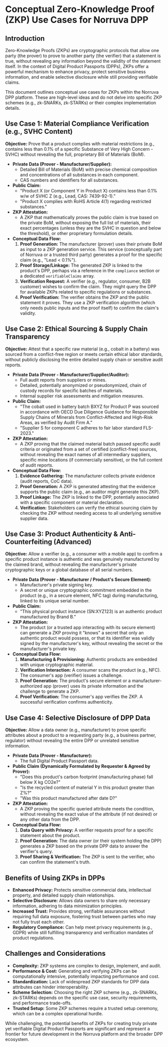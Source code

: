 
# Conceptual Zero-Knowledge Proof (ZKP) Use Cases for Norruva DPP

## Introduction

Zero-Knowledge Proofs (ZKPs) are cryptographic protocols that allow one party (the prover) to prove to another party (the verifier) that a statement is true, without revealing any information beyond the validity of the statement itself. In the context of Digital Product Passports (DPPs), ZKPs offer a powerful mechanism to enhance privacy, protect sensitive business information, and enable selective disclosure while still providing verifiable claims.

This document outlines conceptual use cases for ZKPs within the Norruva DPP platform. These are high-level ideas and do not delve into specific ZKP schemes (e.g., zk-SNARKs, zk-STARKs) or their complex implementation details.

## Use Case 1: Material Compliance Verification (e.g., SVHC Content)

**Objective:** Prove that a product complies with material restrictions (e.g., contains less than 0.1% of a specific Substance of Very High Concern - SVHC) without revealing the full, proprietary Bill of Materials (BoM).

*   **Private Data (Prover - Manufacturer/Supplier):**
    *   Detailed Bill of Materials (BoM) with precise chemical composition and concentrations of all substances in each component.
    *   CAS numbers and identifiers for all substances.
*   **Public Claim:**
    *   "Product X (or Component Y in Product X) contains less than 0.1% w/w of SVHC Z (e.g., Lead, CAS: 7439-92-1)."
    *   "Product X complies with RoHS Article 4(1) regarding restricted substances."
*   **ZKP Attestation:**
    *   A ZKP that mathematically proves the public claim is true based on the private BoM, without exposing the full list of materials, their exact percentages (unless they are the SVHC in question and below the threshold), or other proprietary formulation details.
*   **Conceptual Data Flow:**
    1.  **Proof Generation:** The manufacturer (prover) uses their private BoM as input to a ZKP generation service. This service (conceptually part of Norruva or a trusted third party) generates a proof for the specific claim (e.g., "Lead < 0.1%").
    2.  **Proof Storage/Linkage:** The generated ZKP is linked to the product's DPP, perhaps via a reference in the `compliance` section or a dedicated `verifiableClaims` array.
    3.  **Verification Request:** A verifier (e.g., regulator, consumer, B2B customer) wishes to confirm the claim. They might query the DPP for available ZKPs related to specific regulations or substances.
    4.  **Proof Verification:** The verifier obtains the ZKP and the public statement it proves. They use a ZKP verification algorithm (which only needs public inputs and the proof itself) to confirm the claim's validity.

## Use Case 2: Ethical Sourcing & Supply Chain Transparency

**Objective:** Attest that a specific raw material (e.g., cobalt in a battery) was sourced from a conflict-free region or meets certain ethical labor standards, without publicly disclosing the entire detailed supply chain or sensitive audit reports.

*   **Private Data (Prover - Manufacturer/Supplier/Auditor):**
    *   Full audit reports from suppliers or mines.
    *   Detailed, potentially anonymized or pseudonymized, chain of custody records for specific batches of materials.
    *   Internal supplier risk assessments and mitigation measures.
*   **Public Claim:**
    *   "The cobalt used in battery batch BXYZ for Product P was sourced in accordance with OECD Due Diligence Guidance for Responsible Supply Chains of Minerals from Conflict-Affected and High-Risk Areas, as verified by Audit Firm A."
    *   "Supplier S for component C adheres to fair labor standard FLS-2023."
*   **ZKP Attestation:**
    *   A ZKP proving that the claimed material batch passed specific audit criteria or originated from a set of certified (conflict-free) sources, without revealing the exact names of all intermediary suppliers, specific mine locations (if commercially sensitive), or the full content of audit reports.
*   **Conceptual Data Flow:**
    1.  **Evidence Gathering:** The manufacturer collects private evidence (audit reports, CoC data).
    2.  **Proof Generation:** A ZKP is generated attesting that the evidence supports the public claim (e.g., an auditor might generate this ZKP).
    3.  **Proof Linkage:** The ZKP is linked to the DPP, potentially associated with a specific component or material declaration.
    4.  **Verification:** Stakeholders can verify the ethical sourcing claim by checking the ZKP without needing access to all underlying sensitive supplier data.

## Use Case 3: Product Authenticity & Anti-Counterfeiting (Advanced)

**Objective:** Allow a verifier (e.g., a consumer with a mobile app) to confirm a specific product instance is authentic and was genuinely manufactured by the claimed brand, without revealing the manufacturer's private cryptographic keys or a global database of all serial numbers.

*   **Private Data (Prover - Manufacturer / Product's Secure Element):**
    *   Manufacturer's private signing key.
    *   A secret or unique cryptographic commitment embedded in the product (e.g., in a secure element, NFC tag) during manufacturing, linked to its unique serial number.
*   **Public Claim:**
    *   "This physical product instance (SN:XYZ123) is an authentic product manufactured by Brand B."
*   **ZKP Attestation:**
    *   The product (or a trusted app interacting with its secure element) can generate a ZKP proving it "knows" a secret that only an authentic product would possess, or that its identifier was validly signed by the manufacturer's key, without revealing the secret or the manufacturer's private key.
*   **Conceptual Data Flow:**
    1.  **Manufacturing & Provisioning:** Authentic products are embedded with unique cryptographic material.
    2.  **Verification Interaction:** A consumer scans the product (e.g., NFC). The consumer's app (verifier) issues a challenge.
    3.  **Proof Generation:** The product's secure element or a manufacturer-authorized app (prover) uses its private information and the challenge to generate a ZKP.
    4.  **Proof Verification:** The consumer's app verifies the ZKP. A successful verification confirms authenticity.

## Use Case 4: Selective Disclosure of DPP Data

**Objective:** Allow a data owner (e.g., manufacturer) to prove specific attributes about a product to a requesting party (e.g., a business partner, regulator) without revealing the entire DPP or unrelated sensitive information.

*   **Private Data (Prover - Manufacturer):**
    *   The full Digital Product Passport data.
*   **Public Claim (Dynamically Formulated by Requester & Agreed by Prover):**
    *   "Does this product's carbon footprint (manufacturing phase) fall below X kg CO2e?"
    *   "Is the recycled content of material Y in this product greater than Z%?"
    *   "Was this product manufactured after date D?"
*   **ZKP Attestation:**
    *   A ZKP proving the specific queried attribute meets the condition, without revealing the exact value of the attribute (if not desired) or any other data from the DPP.
*   **Conceptual Data Flow:**
    1.  **Data Query with Privacy:** A verifier requests proof for a specific statement about the product.
    2.  **Proof Generation:** The data owner (or their system holding the DPP) generates a ZKP based on the private DPP data to answer the verifier's query.
    3.  **Proof Sharing & Verification:** The ZKP is sent to the verifier, who can confirm the statement's truth.

## Benefits of Using ZKPs in DPPs

*   **Enhanced Privacy:** Protects sensitive commercial data, intellectual property, and detailed supply chain relationships.
*   **Selective Disclosure:** Allows data owners to share only necessary information, adhering to data minimization principles.
*   **Increased Trust:** Provides strong, verifiable assurances without requiring full data exposure, fostering trust between parties who may not fully trust each other.
*   **Regulatory Compliance:** Can help meet privacy requirements (e.g., GDPR) while still fulfilling transparency and verification mandates of product regulations.

## Challenges and Considerations

*   **Complexity:** ZKP systems are complex to design, implement, and audit.
*   **Performance & Cost:** Generating and verifying ZKPs can be computationally intensive, potentially impacting performance and cost.
*   **Standardization:** Lack of widespread ZKP standards for DPP data attributes can hinder interoperability.
*   **Scheme Selection:** Choosing the right ZKP scheme (e.g., zk-SNARKs, zk-STARKs) depends on the specific use case, security requirements, and performance trade-offs.
*   **Trusted Setup:** Some ZKP schemes require a trusted setup ceremony, which can be a complex operational hurdle.

While challenging, the potential benefits of ZKPs for creating truly private yet verifiable Digital Product Passports are significant and represent a frontier for future development in the Norruva platform and the broader DPP ecosystem.
